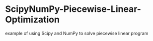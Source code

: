# ScipyNumPy-Piecewise-Linear-Optimization
example of using Scipy and NumPy to solve piecewise linear program
